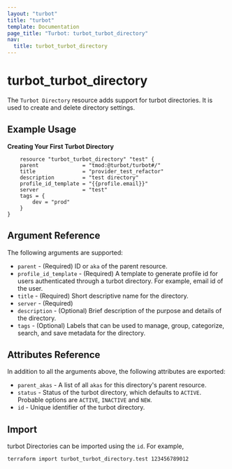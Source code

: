 ```yaml
---
layout: "turbot"
title: "turbot"
template: Documentation
page_title: "Turbot: turbot_turbot_directory"
nav:
  title: turbot_turbot_directory
---
```


# turbot\_turbot\_directory

The `Turbot Directory` resource adds support for turbot directories. It is used to create and delete directory settings.

## Example Usage

**Creating Your First Turbot Directory**

```hcl
	resource "turbot_turbot_directory" "test" {
	parent              = "tmod:@turbot/turbot#/"
  	title               = "provider_test_refactor"
  	description         = "test directory"
  	profile_id_template = "{{profile.email}}"
  	server              = "test"
	tags = {
		dev = "prod"
	}
}
```

## Argument Reference

The following arguments are supported:

- `parent` - (Required) ID or `aka` of the parent resource.
- `profile_id_template` - (Required) A template to generate profile id for users authenticated through a turbot directory. For example, email id of the user.
- `title` - (Required) Short descriptive name for the directory.
- `server` - (Required) 
- `description` - (Optional) Brief description of the purpose and details of the directory.
- `tags` - (Optional) Labels that can be used to manage, group, categorize, search, and save metadata for the directory.

## Attributes Reference

In addition to all the arguments above, the following attributes are exported:

- `parent_akas` - A list of all `akas` for this directory's parent resource.
- `status` - Status of the turbot directory, which defaults to `ACTIVE`. Probable options are `ACTIVE`, `INACTIVE` and `NEW`.
- `id` - Unique identifier of the turbot directory.

## Import

turbot Directories can be imported using the `id`. For example,

```
terraform import turbot_turbot_directory.test 123456789012
```